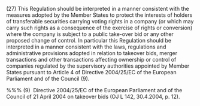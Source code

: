 (27) This Regulation should be interpreted in a manner consistent with the measures adopted by the Member States to protect the interests of holders of transferable securities carrying voting rights in a company (or which may carry such rights as a consequence of the exercise of rights or conversion) where the company is subject to a public take-over bid or any other proposed change of control. In particular this Regulation should be interpreted in a manner consistent with the laws, regulations and administrative provisions adopted in relation to takeover bids, merger transactions and other transactions affecting ownership or control of companies regulated by the supervisory authorities appointed by Member States pursuant to Article 4 of Directive 2004/25/EC of the European Parliament and of the Council (9).

%%% (9)  Directive 2004/25/EC of the European Parliament and of the Council of 21 April 2004 on takeover bids (OJ L 142, 30.4.2004, p. 12).